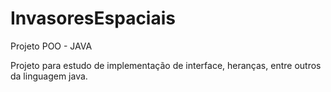 # InvasoresEspaciais
Projeto POO - JAVA

Projeto para estudo de implementação de interface, heranças, entre outros da linguagem java.
